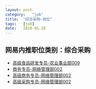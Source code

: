 ```yaml
---
layout:	post
category:	"job"
title:	"综合采购-岗位"
tags:	[job]
date:	2018-05-28
---
```

## 网易内推职位类别：综合采购
- [高级食品研发专员-农业事业部009](http://bole.netease.com/position/h5/detail.do?id=10751&rcode=D1O21582aT)
- [商务专员-网络管理部002](http://bole.netease.com/position/h5/detail.do?id=9322&rcode=D1O21582aT)
- [高级商务专员-网络管理部002](http://bole.netease.com/position/h5/detail.do?id=9089&rcode=D1O21582aT)
- [高级采购专员-网络管理部002](http://bole.netease.com/position/h5/detail.do?id=9405&rcode=D1O21582aT)
